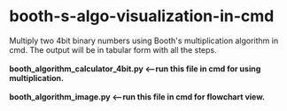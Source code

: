 # booth-s-algo-visualization-in-cmd
Multiply two 4bit binary numbers using Booth's multiplication algorithm in cmd. The output will be in tabular form with all the steps.</br></br>
**booth_algorithm_calculator_4bit.py <--run this file in cmd for using multiplication.**</br></br>
**booth_algorithm_image.py <--run this file in cmd for flowchart view.**
